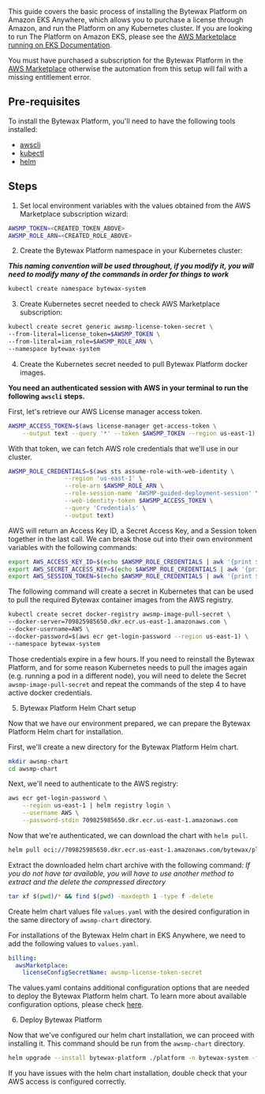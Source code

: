 This guide covers the basic process of installing the Bytewax Platform on Amazon EKS Anywhere, which allows you to purchase a license through Amazon, and run the Platform on any Kubernetes cluster. If you are looking to run The Platform on Amazon EKS, please see the [AWS Marketplace running on EKS Documentation](./aws-marketplace-eks).

You must have purchased a subscription for the Bytewax Platform in the [AWS Marketplace](https://aws.amazon.com/marketplace/pp/prodview-heqksqasqoy66)
otherwise the automation from this setup will fail with a missing entitlement error.

## Pre-requisites

To install the Bytewax Platform, you'll need to have the following tools installed:

- [awscli](https://aws.amazon.com/cli/)
- [kubectl](https://kubernetes.io/docs/tasks/tools/)
- [helm](https://helm.sh/docs/intro/install/)

## Steps

1. Set local environment variables with the values obtained from the AWS Marketplace subscription wizard:

```bash
AWSMP_TOKEN=<CREATED_TOKEN_ABOVE>
AWSMP_ROLE_ARN=<CREATED_ROLE_ABOVE>
```

2. Create the Bytewax Platform namespace in your Kubernetes cluster:

**_This naming convention will be used throughout, if you modify it, you will need to modify many of the commands in order for things to work_**

```bash
kubectl create namespace bytewax-system
```

3. Create Kubernetes secret needed to check AWS Marketplace subscription:

```bash
kubectl create secret generic awsmp-license-token-secret \
--from-literal=license_token=$AWSMP_TOKEN \
--from-literal=iam_role=$AWSMP_ROLE_ARN \
--namespace bytewax-system
```

4. Create the Kubernetes secret needed to pull Bytewax Platform docker images.

**You need an authenticated session with AWS in your terminal to run the following `awscli` steps.**

First, let's retrieve our AWS License manager access token.

```bash
AWSMP_ACCESS_TOKEN=$(aws license-manager get-access-token \
    --output text --query '*' --token $AWSMP_TOKEN --region us-east-1)
```

With that token, we can fetch AWS role credentials that we'll use in our cluster.

```bash
AWSMP_ROLE_CREDENTIALS=$(aws sts assume-role-with-web-identity \
                --region 'us-east-1' \
                --role-arn $AWSMP_ROLE_ARN \
                --role-session-name 'AWSMP-guided-deployment-session' \
                --web-identity-token $AWSMP_ACCESS_TOKEN \
                --query 'Credentials' \
                --output text)
```

AWS will return an Access Key ID, a Secret Access Key, and a Session token together in the last call.
We can break those out into their own environment variables with the following commands:

```bash
export AWS_ACCESS_KEY_ID=$(echo $AWSMP_ROLE_CREDENTIALS | awk '{print $1}' | xargs)
export AWS_SECRET_ACCESS_KEY=$(echo $AWSMP_ROLE_CREDENTIALS | awk '{print $3}' | xargs)
export AWS_SESSION_TOKEN=$(echo $AWSMP_ROLE_CREDENTIALS | awk '{print $4}' | xargs)
```

The following command will create a secret in Kubernetes that can be used to pull the required Bytewax container images
from the AWS registry.

```bash
kubectl create secret docker-registry awsmp-image-pull-secret \
--docker-server=709825985650.dkr.ecr.us-east-1.amazonaws.com \
--docker-username=AWS \
--docker-password=$(aws ecr get-login-password --region us-east-1) \
--namespace bytewax-system
```

Those credentials expire in a few hours. If you need to reinstall the Bytewax
Platform, and for some reason Kubernetes needs to pull the images again
(e.g. running a pod in a different node), you will need to delete the Secret
`awsmp-image-pull-secret` and repeat the commands of the step 4 to have
active docker credentials.

5. Bytewax Platform Helm Chart setup

Now that we have our environment prepared, we can prepare the Bytewax Platform Helm chart for installation.

First, we'll create a new directory for the Bytewax Platform Helm chart.

```bash
mkdir awsmp-chart
cd awsmp-chart
```

Next, we'll need to authenticate to the AWS registry:

```bash
aws ecr get-login-password \
    --region us-east-1 | helm registry login \
    --username AWS \
    --password-stdin 709825985650.dkr.ecr.us-east-1.amazonaws.com
```

Now that we're authenticated, we can download the chart with `helm pull`.

```bash
helm pull oci://709825985650.dkr.ecr.us-east-1.amazonaws.com/bytewax/platform --version 0.1.5
```

Extract the downloaded helm chart archive with the following command:
_If you do not have tar available, you will have to use another method to extract and the delete the compressed directory_

```bash
tar xf $(pwd)/* && find $(pwd) -maxdepth 1 -type f -delete
```

Create helm chart values file `values.yaml` with the desired configuration in the same directory of `awsmp-chart` directory.

For installations of the Bytewax Helm chart in EKS Anywhere, we need to add the following values to `values.yaml`.

```yaml
billing:
  awsMarketplace:
    licenseConfigSecretName: awsmp-license-token-secret
```

The values.yaml contains additional configuration options that are needed to deploy the Bytewax Platform helm chart.
To learn more about available configuration options, please check [here](/setup/installation).

6. Deploy Bytewax Platform

Now that we've configured our helm chart installation, we can proceed with installing it. This
command should be run from the `awsmp-chart` directory.

```bash
helm upgrade --install bytewax-platform ./platform -n bytewax-system -f ./values.yaml
```

If you have issues with the helm chart installation, double check that your AWS access is configured correctly.
